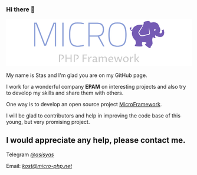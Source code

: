 ### Hi there 👋

![Logo](https://github.com/Micro-PHP/.github/blob/master/logo/png/logo-color-for-github-welcome.png?raw=true)

My name is Stas and I'm glad you are on my GitHub page.

I work for a wonderful company **EPAM** on interesting projects and also try to develop my skills and share them with others.

One way is to develop an open source project [MicroFramework](https://github.com/Micro-PHP).

I will be glad to contributors and help in improving the code base of this young, but very promising project.

## I would appreciate any help, please contact me.

Telegram *[@asisyas](https://t.me/asisyas)*

Email: *kost@micro-php.net*
